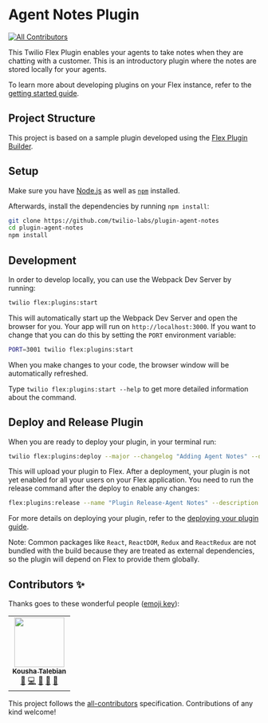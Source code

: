 # Agent Notes Plugin
<!-- ALL-CONTRIBUTORS-BADGE:START - Do not remove or modify this section -->
[![All Contributors](https://img.shields.io/badge/all_contributors-1-orange.svg?style=flat-square)](#contributors-)
<!-- ALL-CONTRIBUTORS-BADGE:END -->

This Twilio Flex Plugin enables your agents to take notes when they are chatting with a customer. This is an introductory plugin where the notes are stored locally for your agents.

To learn more about developing plugins on your Flex instance, refer to the [getting started guide](https://www.twilio.com/docs/flex/quickstart/getting-started-plugin).

## Project Structure

This project is based on a sample plugin developed using the [Flex Plugin Builder](https://github.com/twilio/flex-plugin-builder).

## Setup

Make sure you have [Node.js](https://nodejs.org) as well as [`npm`](https://npmjs.com) installed.

Afterwards, install the dependencies by running `npm install`:

```bash
git clone https://github.com/twilio-labs/plugin-agent-notes
cd plugin-agent-notes
npm install
```

## Development

In order to develop locally, you can use the Webpack Dev Server by running:

```bash
twilio flex:plugins:start
```

This will automatically start up the Webpack Dev Server and open the browser for you. Your app will run on `http://localhost:3000`. If you want to change that you can do this by setting the `PORT` environment variable:

```bash
PORT=3001 twilio flex:plugins:start
```

When you make changes to your code, the browser window will be automatically refreshed.

Type `twilio flex:plugins:start --help` to get more detailed information about the command.

## Deploy and Release Plugin

When you are ready to deploy your plugin, in your terminal run:

```bash
twilio flex:plugins:deploy --major --changelog "Adding Agent Notes" --description "Ability for agents to take notes"
```

This will upload your plugin to Flex. After a deployment, your plugin is not yet enabled for all your users on your Flex application. You need to run the release command after the deploy to enable any changes:


```bash
flex:plugins:release --name "Plugin Release-Agent Notes" --description "Enabling plugin agent notes" --plugin plugin-agent-notes@latest
```

For more details on deploying your plugin, refer to the [deploying your plugin guide](https://www.twilio.com/docs/flex/developer/plugins/cli/deploy-and-release).

Note: Common packages like `React`, `ReactDOM`, `Redux` and `ReactRedux` are not bundled with the build because they are treated as external dependencies, so the plugin will depend on Flex to provide them globally.

## Contributors ✨

Thanks goes to these wonderful people ([emoji key](https://allcontributors.org/docs/en/emoji-key)):

<!-- ALL-CONTRIBUTORS-LIST:START - Do not remove or modify this section -->
<!-- prettier-ignore-start -->
<!-- markdownlint-disable -->
<table>
  <tr>
    <td align="center"><a href="https://github.com/ktalebian"><img src="https://avatars.githubusercontent.com/u/2308915?v=4?s=100" width="100px;" alt=""/><br /><sub><b>Kousha Talebian</b></sub></a><br /><a href="https://github.com/twilio-labs/plugin-agent-notes/issues?q=author%3Aktalebian" title="Bug reports">🐛</a> <a href="https://github.com/twilio-labs/plugin-agent-notes/commits?author=ktalebian" title="Code">💻</a> <a href="https://github.com/twilio-labs/plugin-agent-notes/commits?author=ktalebian" title="Documentation">📖</a> <a href="#design-ktalebian" title="Design">🎨</a> <a href="#question-ktalebian" title="Answering Questions">💬</a></td>
  </tr>
</table>

<!-- markdownlint-restore -->
<!-- prettier-ignore-end -->

<!-- ALL-CONTRIBUTORS-LIST:END -->

This project follows the [all-contributors](https://github.com/all-contributors/all-contributors) specification. Contributions of any kind welcome!